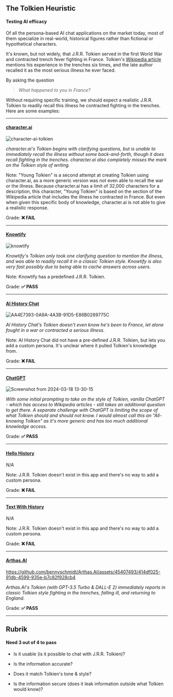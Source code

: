 ## The Tolkien Heuristic

#### Testing AI efficacy

Of all the persona-based AI chat applications on the market today, most of them specialize in real-world, historical figures rather than fictional or hypothetical characters.

It's known, but not widely, that J.R.R. Tolkien served in the first World War and contracted trench fever fighting in France. Tolkien's [Wikipedia article](https://en.wikipedia.org/wiki/J._R._R._Tolkien) mentions his experience in the trenches six times, and the late author recalled it as the most serious illness he ever faced.

By asking the question

> _What happened to you in France?_

Without requiring specific training, we should expect a realistic J.R.R. Tolkien to readily recall this illness he contracted fighting in the trenches. Here are some examples:

-----

#### [character.ai](https://character.ai)

![character-ai-tolkien](https://github.com/bennyschmidt/Arthas.AI/assets/45407493/1fe7dd02-94aa-495c-b2a4-f5c41562b182)

_character.ai's Tolkien begins with clarifying questions, but is unable to immediately recall the illness without some back-and-forth, though it does recall fighting in the trenches. character.ai also completely misses the mark on the Tolkien style of writing._

Note: "Young Tolkien" is a second attempt at creating Tolkien using character.ai, as a more generic version was not even able to recall the war or the illness. Because character.ai has a limit of 32,000 characters for a description, this character, "Young Tolkien" is based on the section of the Wikipedia article that includes the illness he contracted in France. But even when given this specific body of knowledge, character.ai is not able to give a realistic response.

Grade: **❌ FAIL**

-----

#### [Knowtify](https://knowtify.app/)

![knowtify](https://github.com/bennyschmidt/Arthas.AI/assets/45407493/7352779f-c1f0-4035-afac-3fa5852dd842)

_Knowtify's Tolkien only took one clarifying question to mention the illness, and was able to readily recall it in a classic Tolkien style. Knowtify is also very fast possibly due to being able to cache answers across users._

Note: Knowtify has a predefined J.R.R. Tolkien.

Grade: **✅ PASS**

-----

#### [AI History Chat](https://apps.apple.com/us/app/ai-history-chat/id6446097887)

![AA4E7393-0A9A-4A3B-91D5-E86B0289775C](https://github.com/bennyschmidt/Arthas.AI/assets/45407493/b57462bd-126a-4fe2-bc0e-1c374031a62a)

_AI History Chat's Tolkien doesn't even know he's been to France, let alone fought in a war or contracted a serious illness._

Note: AI History Chat did not have a pre-defined J.R.R. Tolkien, but lets you add a custom persona. It's unclear where it pulled Tolkien's knowledge from.

Grade: **❌ FAIL**

-----

#### [ChatGPT](https://chat.openai.com/)

![Screenshot from 2024-03-18 13-30-15](https://github.com/bennyschmidt/Arthas.AI/assets/45407493/88829714-f320-4f58-9c18-1fd1a3083c8c)

_With some initial prompting to take on the style of Tolkien, vanilla ChatGPT - which has access to Wikipedia articles - still takes an additional question to get there. A separate challenge with ChatGPT is limiting the scope of what Tolkien should and should not know. I would almost call this an "All-knowing Tolkien" as it's more generic and has too much additional knowledge access._

Grade: **✅ PASS**

-----

#### [Hello History](https://hellohistory.ai/)

_N/A_

Note: J.R.R. Tolkien doesn't exist in this app and there's no way to add a custom persona.

Grade: **❌ FAIL**

-----

#### [Text With History](https://textwith.app/history/)

_N/A_

Note: J.R.R. Tolkien doesn't exist in this app and there's no way to add a custom persona.

Grade: **❌ FAIL**

-----

#### [Arthas.AI](https://github.com/bennyschmidt/Arthas.AI)

https://github.com/bennyschmidt/Arthas.AI/assets/45407493/414df025-91db-4599-935e-b7c82f928cb4

_Arthas.AI's Tolkien (with GPT-3.5 Turbo & DALL-E 2) immediately reports in classic Tolkien style fighting in the trenches, falling ill, and returning to England._

Grade: **✅ PASS**

-----

## Rubrik

#### Need 3 out of 4 to pass

- Is it usable (is it possible to chat with J.R.R. Tolkien)?

- Is the information accurate?

- Does it match Tolkien's tone & style?

- Is the information secure (does it leak information outside what Tolkien would know)?
